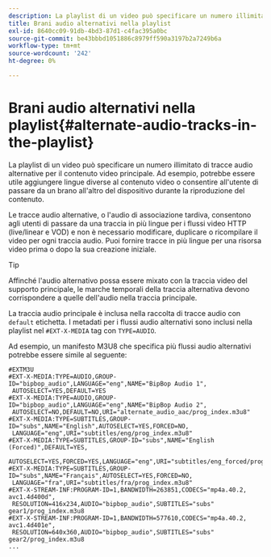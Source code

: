 ```yaml
---
description: La playlist di un video può specificare un numero illimitato di tracce audio alternative per il contenuto video principale. Ad esempio, potrebbe essere utile aggiungere lingue diverse al contenuto video o consentire all'utente di passare da un brano all'altro del dispositivo durante la riproduzione del contenuto.
title: Brani audio alternativi nella playlist
exl-id: 8640cc09-91db-4bd3-87d1-c4fac395a0bc
source-git-commit: be43bbbd1051886c8979ff590a3197b2a7249b6a
workflow-type: tm+mt
source-wordcount: '242'
ht-degree: 0%

---
```


# Brani audio alternativi nella playlist{#alternate-audio-tracks-in-the-playlist}

La playlist di un video può specificare un numero illimitato di tracce audio alternative per il contenuto video principale. Ad esempio, potrebbe essere utile aggiungere lingue diverse al contenuto video o consentire all&#39;utente di passare da un brano all&#39;altro del dispositivo durante la riproduzione del contenuto.

Le tracce audio alternative, o l&#39;audio di associazione tardiva, consentono agli utenti di passare da una traccia in più lingue per i flussi video HTTP (live/linear e VOD) e non è necessario modificare, duplicare o ricompilare il video per ogni traccia audio. Puoi fornire tracce in più lingue per una risorsa video prima o dopo la sua creazione iniziale.

>[!TIP]
>
>Affinché l&#39;audio alternativo possa essere mixato con la traccia video del supporto principale, le marche temporali della traccia alternativa devono corrispondere a quelle dell&#39;audio nella traccia principale.

La traccia audio principale è inclusa nella raccolta di tracce audio con `default` etichetta. I metadati per i flussi audio alternativi sono inclusi nella playlist nel `#EXT-X-MEDIA` tag con `TYPE=AUDIO`.

Ad esempio, un manifesto M3U8 che specifica più flussi audio alternativi potrebbe essere simile al seguente:

```
#EXTM3U
#EXT-X-MEDIA:TYPE=AUDIO,GROUP-ID="bipbop_audio",LANGUAGE="eng",NAME="BipBop Audio 1",
 AUTOSELECT=YES,DEFAULT=YES
#EXT-X-MEDIA:TYPE=AUDIO,GROUP-ID="bipbop_audio",LANGUAGE="eng",NAME="BipBop Audio 2",
 AUTOSELECT=NO,DEFAULT=NO,URI="alternate_audio_aac/prog_index.m3u8"
#EXT-X-MEDIA:TYPE=SUBTITLES,GROUP-ID="subs",NAME="English",AUTOSELECT=YES,FORCED=NO,
 LANGUAGE="eng",URI="subtitles/eng/prog_index.m3u8"
#EXT-X-MEDIA:TYPE=SUBTITLES,GROUP-ID="subs",NAME="English (Forced)",DEFAULT=YES,
 AUTOSELECT=YES,FORCED=YES,LANGUAGE="eng",URI="subtitles/eng_forced/prog_index.m3u8"
#EXT-X-MEDIA:TYPE=SUBTITLES,GROUP-ID="subs",NAME="Français",AUTOSELECT=YES,FORCED=NO,
 LANGUAGE="fra",URI="subtitles/fra/prog_index.m3u8"
#EXT-X-STREAM-INF:PROGRAM-ID=1,BANDWIDTH=263851,CODECS="mp4a.40.2, avc1.4d400d",
 RESOLUTION=416x234,AUDIO="bipbop_audio",SUBTITLES="subs" 
gear1/prog_index.m3u8
#EXT-X-STREAM-INF:PROGRAM-ID=1,BANDWIDTH=577610,CODECS="mp4a.40.2, avc1.4d401e",
 RESOLUTION=640x360,AUDIO="bipbop_audio",SUBTITLES="subs"
gear2/prog_index.m3u8
...
```
